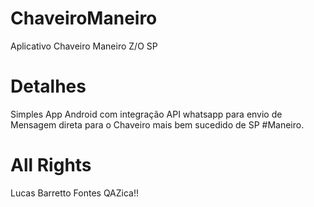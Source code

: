 # ChaveiroManeiro
Aplicativo Chaveiro Maneiro Z/O SP

# Detalhes

Simples App Android com integração API whatsapp para envio de Mensagem direta para
o Chaveiro mais bem sucedido de SP #Maneiro.

# All Rights

Lucas Barretto Fontes QAZica!!

